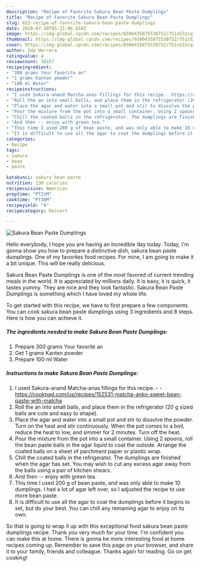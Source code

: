 ```yaml
---
description: "Recipe of Favorite Sakura Bean Paste Dumplings"
title: "Recipe of Favorite Sakura Bean Paste Dumplings"
slug: 653-recipe-of-favorite-sakura-bean-paste-dumplings
date: 2020-07-30T05:11:06.858Z
image: https://img-global.cpcdn.com/recipes/6500435075530752/751x532cq70/sakura-bean-paste-dumplings-recipe-main-photo.jpg
thumbnail: https://img-global.cpcdn.com/recipes/6500435075530752/751x532cq70/sakura-bean-paste-dumplings-recipe-main-photo.jpg
cover: https://img-global.cpcdn.com/recipes/6500435075530752/751x532cq70/sakura-bean-paste-dumplings-recipe-main-photo.jpg
author: Ida Herrera
ratingvalue: 4
reviewcount: 30157
recipeingredient:
- "300 grams Your favorite an"
- "1 grams Kanten powder"
- "100 ml Water"
recipeinstructions:
- "I used Sakura-anand Matcha-anas fillings for this recipe.  https://cookpad.com/us/recipes/152531-matcha-anko-sweet-bean-paste-with-matcha"
- "Roll the an into small balls, and place them in the refrigerator (20 g sized balls are cute and easy to shape)."
- "Place the agar and water into a small pot and stir to dissolve the powder. Turn on the heat and stir continuously. When the pot comes to a boil, reduce the heat to low, and simmer for 2 minutes. Turn off the heat."
- "Pour the mixture from the pot into a small container. Using 2 spoons, roll the bean paste balls in the agar liquid to coat the outside. Arrange the coated balls on a sheet of parchment paper or plastic wrap."
- "Chill the coated balls in the refrigerator. The dumplings are finished when the agar has set. You may wish to cut any excess agar away from the balls using a pair of kitchen shears."
- "And then -- enjoy with green tea."
- "This time I used 200 g of bean paste, and was only able to make 10 dumplings. I had a lot of agar left over, so I adjusted the recipe to use more bean paste."
- "It is difficult to use all the agar to coat the dumplings before it begins to set, but do your best. You can chill any remaining agar to enjoy on its own."
categories:
- Recipe
tags:
- sakura
- bean
- paste

katakunci: sakura bean paste 
nutrition: 238 calories
recipecuisine: American
preptime: "PT21M"
cooktime: "PT30M"
recipeyield: "4"
recipecategory: Dessert

---
```



![Sakura Bean Paste Dumplings](https://img-global.cpcdn.com/recipes/6500435075530752/751x532cq70/sakura-bean-paste-dumplings-recipe-main-photo.jpg)

Hello everybody, I hope you are having an incredible day today. Today, I'm gonna show you how to prepare a distinctive dish, sakura bean paste dumplings. One of my favorites food recipes. For mine, I am going to make it a bit unique. This will be really delicious.

Sakura Bean Paste Dumplings is one of the most favored of current trending meals in the world. It is appreciated by millions daily. It is easy, it is quick, it tastes yummy. They are nice and they look fantastic. Sakura Bean Paste Dumplings is something which I have loved my whole life.




To get started with this recipe, we have to first prepare a few components. You can cook sakura bean paste dumplings using 3 ingredients and 8 steps. Here is how you can achieve it.

<!--inarticleads1-->

##### The ingredients needed to make Sakura Bean Paste Dumplings:

1. Prepare 300 grams Your favorite an
1. Get 1 grams Kanten powder
1. Prepare 100 ml Water




<!--inarticleads2-->

##### Instructions to make Sakura Bean Paste Dumplings:

1. I used Sakura-anand Matcha-anas fillings for this recipe. -  - https://cookpad.com/us/recipes/152531-matcha-anko-sweet-bean-paste-with-matcha
1. Roll the an into small balls, and place them in the refrigerator (20 g sized balls are cute and easy to shape).
1. Place the agar and water into a small pot and stir to dissolve the powder. Turn on the heat and stir continuously. When the pot comes to a boil, reduce the heat to low, and simmer for 2 minutes. Turn off the heat.
1. Pour the mixture from the pot into a small container. Using 2 spoons, roll the bean paste balls in the agar liquid to coat the outside. Arrange the coated balls on a sheet of parchment paper or plastic wrap.
1. Chill the coated balls in the refrigerator. The dumplings are finished when the agar has set. You may wish to cut any excess agar away from the balls using a pair of kitchen shears.
1. And then -- enjoy with green tea.
1. This time I used 200 g of bean paste, and was only able to make 10 dumplings. I had a lot of agar left over, so I adjusted the recipe to use more bean paste.
1. It is difficult to use all the agar to coat the dumplings before it begins to set, but do your best. You can chill any remaining agar to enjoy on its own.




So that is going to wrap it up with this exceptional food sakura bean paste dumplings recipe. Thank you very much for your time. I'm confident you can make this at home. There is gonna be more interesting food at home recipes coming up. Remember to save this page on your browser, and share it to your family, friends and colleague. Thanks again for reading. Go on get cooking!
